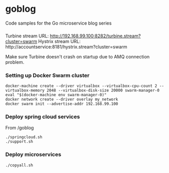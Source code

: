 # goblog
Code samples for the Go microservice blog series

###
Turbine stream URL: http://192.168.99.100:8282/turbine.stream?cluster=swarm
Hystrix stream URL: http://accountservice:8181/hystrix.stream?cluster=swarm

Make sure Turbine doesn't crash on startup due to AMQ connection problem.

### Setting up Docker Swarm cluster

    docker-machine create --driver virtualbox --virtualbox-cpu-count 2 --virtualbox-memory 2048 --virtualbox-disk-size 20000 swarm-manager-0
    eval "$(docker-machine env swarm-manager-0)"
    docker network create --driver overlay my_network
    docker swarm init --advertise-addr 192.168.99.100
    
    
### Deploy spring cloud services

From /goblog

    ./springcloud.sh
    ./support.sh
    
### Deploy microservices

    ./copyall.sh
